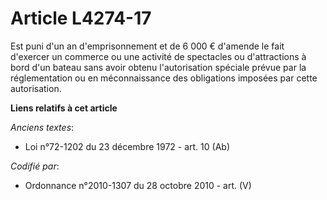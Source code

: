 # Article L4274-17

Est puni d'un an d'emprisonnement et de 6 000 € d'amende le fait d'exercer un commerce ou une activité de spectacles ou
d'attractions à bord d'un bateau sans avoir obtenu l'autorisation spéciale prévue par la réglementation ou en méconnaissance
des obligations imposées par cette autorisation.

**Liens relatifs à cet article**

_Anciens textes_:

  - Loi n°72-1202 du 23 décembre 1972 - art. 10 (Ab)

_Codifié par_:

  - Ordonnance n°2010-1307 du 28 octobre 2010 - art. (V)
